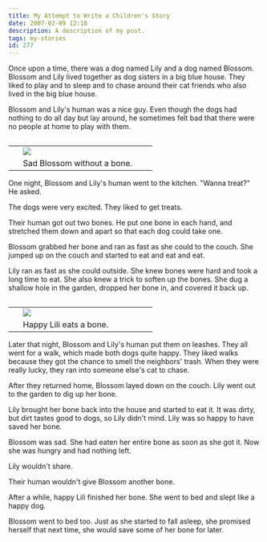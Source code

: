 ```yaml
---
title: My Attempt to Write a Children's Story
date: 2007-02-09 12:18
description: A description of my post.
tags: my-stories
id: 277
---
```

Once upon a time, there was a dog named Lily and a dog named Blossom.  Blossom and Lily lived together as dog sisters in a big blue house.  They liked to play and to sleep and to chase around their cat friends who also lived in the big blue house.

Blossom and Lily's human was a nice guy.  Even though the dogs had nothing to do all day but lay around, he sometimes felt bad that there were no people at home to play with them.

<table cellpadding="2" align="right"><tr><td width="5" rowspan="2"><spacer type="block" width="5" height="1"></td><td width="250" ><img src="/img/blossom_sad_washed.jpg"></td></tr><tr><td class="caption" width="250">Sad Blossom without a bone.</td></tr></table>

One night, Blossom and Lily's human went to the kitchen.  "Wanna treat?"  He asked.

The dogs were very excited.  They liked to get treats.

Their human got out two bones.  He put one bone in each hand, and stretched them down and apart so that each dog could take one.

Blossom grabbed her bone and ran as fast as she could to the couch.  She jumped up on the couch and started to eat and eat and eat.

Lily ran as fast as she could outside.  She knew bones were hard and took a long time to eat.  She also knew a trick to soften up the bones.  She dug a shallow hole in the garden, dropped her bone in, and covered it back up.

<table cellpadding="2" align="right"><tr><td width="5" rowspan="2"><spacer type="block" width="5" height="1"></td><td width="250" ><img src="/img/lili_happy_washed.jpg"></td></tr><tr><td class="caption" width="250">Happy Lili eats a bone.</td></tr></table>

Later that night, Blossom and Lily's human put them on leashes.  They all went for a walk, which made both dogs quite happy.  They liked walks because they got the chance to smell the neighbors' trash.  When they were really lucky, they ran into someone else's cat to chase.

After they returned home, Blossom layed down on the couch.  Lily went out to the garden to dig up her bone.

Lily brought her bone back into the house and started to eat it.  It was dirty, but dirt tastes good to dogs, so Lily didn't mind.  Lily was so happy to have saved her bone.

Blossom was sad.  She had eaten her entire bone as soon as she got it.  Now she was hungry and had nothing left.

Lily wouldn't share.

Their human wouldn't give Blossom another bone.

After a while, happy Lili finished her bone.  She went to bed and slept like a happy dog.

Blossom went to bed too.  Just as she started to fall asleep, she promised herself that next time, she would save some of her bone for later.

